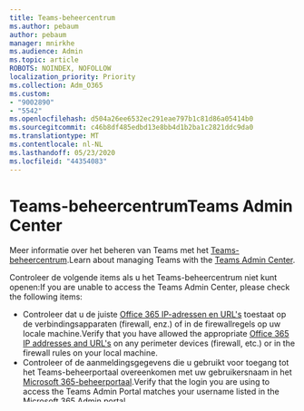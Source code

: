 ```yaml
---
title: Teams-beheercentrum
ms.author: pebaum
author: pebaum
manager: mnirkhe
ms.audience: Admin
ms.topic: article
ROBOTS: NOINDEX, NOFOLLOW
localization_priority: Priority
ms.collection: Adm_O365
ms.custom:
- "9002890"
- "5542"
ms.openlocfilehash: d504a26ee6532ec291eae797b1c81d86a05414b0
ms.sourcegitcommit: c46b8df485edbd13e8bb4d1b2ba1c2821ddc9da0
ms.translationtype: MT
ms.contentlocale: nl-NL
ms.lasthandoff: 05/23/2020
ms.locfileid: "44354083"
---
```

# <a name="teams-admin-center"></a><span data-ttu-id="18891-102">Teams-beheercentrum</span><span class="sxs-lookup"><span data-stu-id="18891-102">Teams Admin Center</span></span>

<span data-ttu-id="18891-103">Meer informatie over het beheren van Teams met het [Teams-beheercentrum](https://docs.microsoft.com/microsoftteams/manage-teams-skypeforbusiness-admin-center).</span><span class="sxs-lookup"><span data-stu-id="18891-103">Learn about managing Teams with the [Teams Admin Center](https://docs.microsoft.com/microsoftteams/manage-teams-skypeforbusiness-admin-center).</span></span>

<span data-ttu-id="18891-104">Controleer de volgende items als u het Teams-beheercentrum niet kunt openen:</span><span class="sxs-lookup"><span data-stu-id="18891-104">If you are unable to access the Teams Admin Center, please check the following items:</span></span>

- <span data-ttu-id="18891-105">Controleer dat u de juiste [Office 365 IP-adressen en URL's](https://docs.microsoft.com/Office365/Enterprise/office-365-ip-web-service) toestaat op de verbindingsapparaten (firewall, enz.) of in de firewallregels op uw locale machine.</span><span class="sxs-lookup"><span data-stu-id="18891-105">Verify that you have allowed the appropriate [Office 365 IP addresses and URL's](https://docs.microsoft.com/Office365/Enterprise/office-365-ip-web-service) on any perimeter devices (firewall, etc.) or in the firewall rules on your local machine.</span></span>
- <span data-ttu-id="18891-106">Controleer of de aanmeldingsgegevens die u gebruikt voor toegang tot het Teams-beheerportaal overeenkomen met uw gebruikersnaam in het [Microsoft 365-beheerportaal](https://admin.microsoft.com/Adminportal/Home?source=applauncher#/users).</span><span class="sxs-lookup"><span data-stu-id="18891-106">Verify that the login you are using to access the Teams Admin Portal matches your username listed in the [Microsoft 365 Admin portal](https://admin.microsoft.com/Adminportal/Home?source=applauncher#/users).</span></span>

<span data-ttu-id="18891-107">Controleer het volgende als er in het Teams-beheercentrum geen gebruikers worden weergegeven:</span><span class="sxs-lookup"><span data-stu-id="18891-107">If users are not appearing in the Teams Admin Center, please check the following:</span></span>

- <span data-ttu-id="18891-108">Hebt u in de afgelopen 24 uur gebruikers gemaakt of licenties toegewezen?</span><span class="sxs-lookup"><span data-stu-id="18891-108">Have you created users or assigned licenses in the last 24 hours?</span></span> <span data-ttu-id="18891-109">Wacht minimaal 24 uur voordat u een ondersteuningsticket opent.</span><span class="sxs-lookup"><span data-stu-id="18891-109">Please make sure you wait at least 24 hours before opening a support ticket.</span></span>
- <span data-ttu-id="18891-110">Controleer of u de juiste licenties hebt toegewezen.</span><span class="sxs-lookup"><span data-stu-id="18891-110">Verify you have assigned appropriate licenses?</span></span>
- <span data-ttu-id="18891-111">Als u een on-premise Active Directory hebt, controleert u of [de waarde van msRTCSIP-PrimaryUserAddress of het SIP-adres in het veld ProxyAdressen in uw lokale Active Directory uniek is en dat de indeling overeenkomt met](https://docs.microsoft.com/skypeforbusiness/troubleshoot/online-configuration/msrtcsip-primaryuseraddress-proxyaddaddress) sip:**Gebruikersnaam** van de gebruiker van het [Microsoft 365-beheercentrum](https://admin.microsoft.com/Adminportal/Home?source=applauncher#/users).</span><span class="sxs-lookup"><span data-stu-id="18891-111">If you have an on-premise Active Directory, verify that [the value of msRTCSIP-PrimaryUserAddress or the SIP address in the ProxyAddresses field in your local Active Directory is unique and the format matches](https://docs.microsoft.com/skypeforbusiness/troubleshoot/online-configuration/msrtcsip-primaryuseraddress-proxyaddaddress) sip:**Username** of the user from the [Microsoft 365 admin center](https://admin.microsoft.com/Adminportal/Home?source=applauncher#/users).</span></span>
- <span data-ttu-id="18891-112">Als u van plan bent een Skype voor Bedrijven Server-implementatie te behouden en gebruikers on-premises en online wilt laten homeen: volg de **'Hybride instellen met Teams en Skype voor Bedrijven Online'** in uw Skype voor Bedrijven Server-configuratiescherm en verplaats gebruikers online.</span><span class="sxs-lookup"><span data-stu-id="18891-112">If you intend to keep a Skype for Business Server deployment and have users homed on-premises and Online: follow the **"Set up hybrid with Teams and Skype for Business Online"** in your Skype for Business Server Control Panel and move users Online.</span></span>
